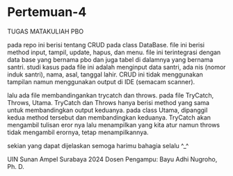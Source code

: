# Pertemuan-4
TUGAS MATAKULIAH PBO

pada repo ini berisi tentang CRUD pada class DataBase. file ini berisi method input, tampil, update, hapus, dan menu. file ini terintegrasi dengan data base yang bernama pbo dan juga tabel di dalamnya yang bernama santri. studi kasus pada file ini adalah menginput data santri, ada nis (nomor induk santri), nama, asal, tanggal lahir. CRUD ini tidak menggunakan tampilan namun menggunakan output di IDE (semacam scanner).

lalu ada file membandingankan trycatch dan throws. pada file TryCatch, Throws, Utama. TryCatch dan Throws hanya berisi method yang sama untuk membandingkan output keduanya. pada class Utama, dipanggil kedua method tersebut dan membandingkan keduanya. TryCatch akan mengambil tulisan eror nya lalu menampilkan yang kita atur namun throws tidak mengambil erornya, tetap menampilkannya.

sekian yang dapat dijelaskan
semoga harimu bahagia selalu ^_^

UIN Sunan Ampel Surabaya 2024
Dosen Pengampu: Bayu Adhi Nugroho, Ph. D.
